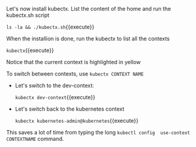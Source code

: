 Let's now install kubectx. List the content of the home and run the kubectx.sh script

`ls -la && ./kubectx.sh`{{execute}}

When the installion is done, run the kubectx to list all the contexts

`kubectx`{{execute}}

Notice that the current context is highlighted in yellow

To switch between contexts, use `kubectx CONTEXT NAME`

- Let's switch to the dev-context:

   `kubectx dev-context`{{execute}}

- Let's switch back to the kubernetes context
  
   `kubectx kubernetes-admin@kubernetes`{{execute}}

This saves a lot of time from typing the long `kubectl config  use-context CONTEXTNAME` command.


